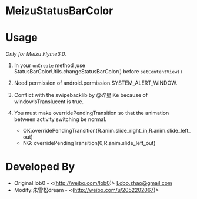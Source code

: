 MeizuStatusBarColor
==========================

Usage
=====

*Only for Meizu Flyme3.0.*

  1. In your `onCreate` method ,use StatusBarColorUtils.changeStatusBarColor()
        before `setContentView()`
        
  2. Need permission of android.permission.SYSTEM_ALERT_WINDOW.
    
  3. Conflict with the swipebacklib by @碎星iKe because of windowIsTranslucent is true.

  4. You must make overridePendingTransition so that the animation between activity switching be normal.
	 *  OK:overridePendingTransition(R.anim.slide_right_in,R.anim.slide_left_out) 
	 *  NG: overridePendingTransition(0,R.anim.slide_left_out)


Developed By
============
 * Original:lob0 - <(http://weibo.com/lob0)> <Lobo.zhao@gmail.com>
 * Modify:朱雪松dream - <(http://weibo.com/u/2052202067)>